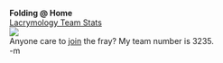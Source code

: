 <b>Folding @ Home</b>
<br /><a href="http://vspx27.stanford.edu/cgi-bin/main.py?qtype=teampage&teamnum=3235">Lacrymology Team Stats</a>
<br /><img src="http://www.stanford.edu/group/pandegroup/folding/villin/villinanim.gif">
<br />Anyone care to <a href="http://www.stanford.edu/group/pandegroup/folding/download.html">join</a> the fray?  My team number is 3235.
<br />-m